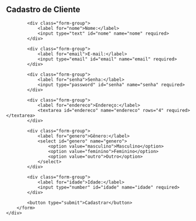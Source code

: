 <!DOCTYPE html>
<html lang="en">
<head>
    <meta charset="UTF-8">
    <meta name="viewport" content="width=device-width, initial-scale=1.0">
    <link rel="stylesheet" href="styles.css">
    <title>Cadastro de Cliente</title>
</head>
<body>
    <div class="container">
        <form action="#" method="post">
            <h2>Cadastro de Cliente</h2>

            <div class="form-group">
                <label for="nome">Nome:</label>
                <input type="text" id="nome" name="nome" required>
            </div>

            <div class="form-group">
                <label for="email">E-mail:</label>
                <input type="email" id="email" name="email" required>
            </div>

            <div class="form-group">
                <label for="senha">Senha:</label>
                <input type="password" id="senha" name="senha" required>
            </div>

            <div class="form-group">
                <label for="endereco">Endereço:</label>
                <textarea id="endereco" name="endereco" rows="4" required></textarea>
            </div>

            <div class="form-group">
                <label for="genero">Gênero:</label>
                <select id="genero" name="genero">
                    <option value="masculino">Masculino</option>
                    <option value="feminino">Feminino</option>
                    <option value="outro">Outro</option>
                </select>
            </div>

            <div class="form-group">
                <label for="idade">Idade:</label>
                <input type="number" id="idade" name="idade" required>
            </div>

            <button type="submit">Cadastrar</button>
        </form>
    </div>
</body>
</html>